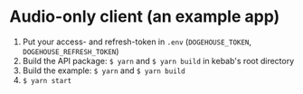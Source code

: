 # Audio-only client (an example app)
1. Put your access- and refresh-token in `.env` (`DOGEHOUSE_TOKEN`, `DOGEHOUSE_REFRESH_TOKEN`)
2. Build the API package: `$ yarn` and `$ yarn build` in kebab's root directory
3. Build the example: `$ yarn` and `$ yarn build`
4. `$ yarn start`
